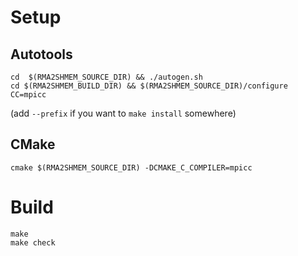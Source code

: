 # Setup

## Autotools
```
cd  $(RMA2SHMEM_SOURCE_DIR) && ./autogen.sh
cd $(RMA2SHMEM_BUILD_DIR) && $(RMA2SHMEM_SOURCE_DIR)/configure CC=mpicc
```
(add `--prefix` if you want to `make install` somewhere)

## CMake
```
cmake $(RMA2SHMEM_SOURCE_DIR) -DCMAKE_C_COMPILER=mpicc
```

# Build

```
make
make check
```
